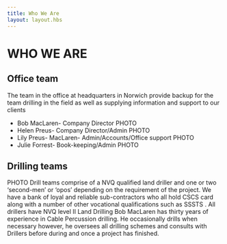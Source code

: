 ```yaml
---
title: Who We Are
layout: layout.hbs
---
```

# WHO WE ARE

## Office team
The team in the office at headquarters in Norwich provide backup for the team drilling in the field as well as supplying information and support to our clients

- Bob MacLaren- Company Director PHOTO
- Helen Preus- Company Director/Admin PHOTO
- Lily Preus- MacLaren- Admin/Accounts/Office support PHOTO
- Julie Forrest- Book-keeping/Admin PHOTO

## Drilling teams
PHOTO
Drill teams comprise of a NVQ qualified land driller and one or two ‘second-men’ or ‘opos’ depending on the requirement of the project.
We have a bank of loyal and reliable sub-contractors who all hold CSCS card along with a number of other vocational qualifications such as SSSTS . All drillers have NVQ level II Land Drilling
Bob MacLaren has thirty years of experience in Cable Percussion drilling. He occasionally drills when necessary however, he oversees all drilling schemes and consults with Drillers before during and once a project has finished.
